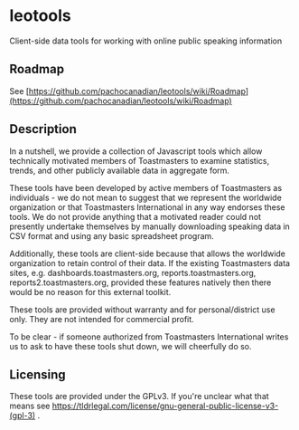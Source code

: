 # leotools
Client-side data tools for working with online public speaking information

## Roadmap

See [https://github.com/pachocanadian/leotools/wiki/Roadmap](https://github.com/pachocanadian/leotools/wiki/Roadmap)

## Description
In a nutshell, we provide a collection of Javascript tools which allow technically motivated members of Toastmasters to examine statistics, 
trends, and other publicly available data in aggregate form. 

These tools have been developed by active members of Toastmasters as individuals - we do not mean to suggest that we represent the worldwide organization
or that Toastmasters International in any way endorses these tools. We do not provide anything that a motivated reader could not presently undertake themselves
by manually downloading speaking data in CSV format and using any basic spreadsheet program.

Additionally, these tools are client-side because that allows the worldwide organization to retain control of their data. If the existing Toastmasters data sites,
e.g. dashboards.toastmasters.org, reports.toastmasters.org, reports2.toastmasters.org, provided these features natively then there would be no reason for this
external toolkit.

These tools are provided without warranty and for personal/district use only. They are not intended for commercial profit. 

To be clear - if someone authorized from Toastmasters International writes us to ask to have these tools shut down, we will cheerfully do so.

## Licensing

These tools are provided under the GPLv3. If you're unclear what that means see https://tldrlegal.com/license/gnu-general-public-license-v3-(gpl-3) .
